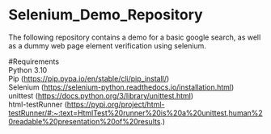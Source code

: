 # Selenium_Demo_Repository
The following repository contains a demo for a basic google search, as well as a dummy web page element verification using selenium.

#Requirements  
Python 3.10  
Pip (https://pip.pypa.io/en/stable/cli/pip_install/)   
Selenium (https://selenium-python.readthedocs.io/installation.html)  
unittest (https://docs.python.org/3/library/unittest.html)  
html-testRunner (https://pypi.org/project/html-testRunner/#:~:text=HtmlTest%20runner%20is%20a%20unittest,human%20readable%20presentation%20of%20results.)  

